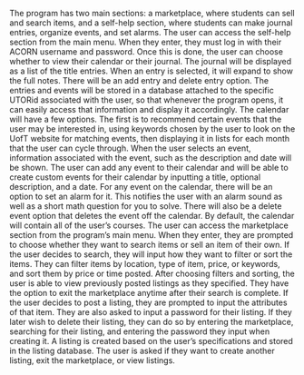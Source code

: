 The program has two main sections: a marketplace, where students can sell and search items, and a self-help section, where students can make journal entries, organize events, and set alarms. 
The user can access the self-help section from the main menu. When they enter, they must log in with their ACORN username and password. Once this is done, the user can choose whether to view their calendar or their journal. The journal will be displayed as a list of the title entries. When an entry is selected, it will expand to show the full notes. There will be an add entry and delete entry option. The entries and events will be stored in a database attached to the specific UTORid associated with the user, so that whenever the program opens, it can easily access that information and display it accordingly.
The calendar will have a few options. The first is to recommend certain events that the user may be interested in, using keywords chosen by the user to look on the UofT website for matching events, then displaying it in lists for each month that the user can cycle through. When the user selects an event, information associated with the event, such as the description and date will be shown. The user can add any event to their calendar and will be able to create custom events for their calendar by inputting a title, optional description, and a date. For any event on the calendar, there will be an option to set an alarm for it. This notifies the user with an alarm sound as well as a short math question for you to solve. There will also be a delete event option that deletes the event off the calendar. By default, the calendar will contain all of the user’s courses.
The user can access the marketplace section from the program’s main menu. When they enter, they are prompted to choose whether they want to search items or sell an item of their own. If the user decides to search, they will input how they want to filter or sort the items. They can filter items by location, type of item, price, or keywords, and sort them by price or time posted. After choosing filters and sorting, the user is able to view previously posted listings as they specified. They have the option to exit the marketplace anytime after their search is complete. If the user decides to post a listing, they are prompted to input the attributes of that item. They are also asked to input a password for their listing. If they later wish to delete their listing, they can do so by entering the marketplace, searching for their listing, and entering the password they input when creating it. A listing is created based on the user’s  specifications and stored in the listing database. The user is asked if they want to create another listing, exit the marketplace, or view listings.
